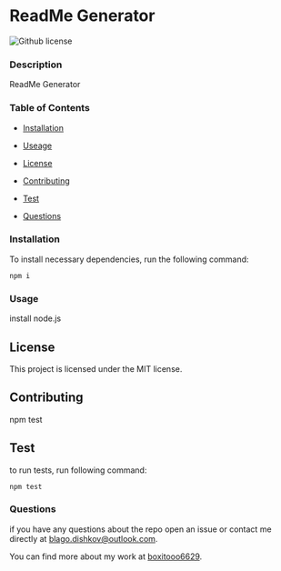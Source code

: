 # ReadMe Generator 
  ![Github license](http://img.shields.io/badge/license-MIT-blue.svg)

  ### Description

  ReadMe Generator

  ### Table of Contents

  * [Installation](#installation)

  * [Useage](#usage)

  * [License](#license)

  * [Contributing](#contributing)

  * [Test](#test)

  * [Questions](#questions)

  ### Installation

  To install necessary dependencies, run the following command:

  ```
  npm i
  ```

  ### Usage
  install node.js

  ## License
   
  This project is licensed under the MIT license. 

  ## Contributing

  npm test

  ## Test

  to run tests, run following command:

  ```
  npm test
  ```

  ### Questions
  if you have any questions about the repo open an issue or contact me directly at blago.dishkov@outlook.com.

  You can find more about my work at [boxitooo6629](http://github.com/boxitooo6629).


